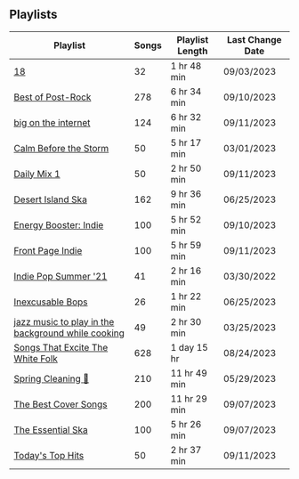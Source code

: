 ## Playlists
|Playlist | Songs | Playlist Length| Last Change Date|
|---|---|---|---|
|[18](/Playlists/Pretty/7DrLIIvXwjSRTAaQjmZtDC.md) | 32 | 1 hr 48 min | 09/03/2023 | 
|[Best of Post-Rock](/Playlists/Pretty/4ebKOuGNfJ5g8RdtbEBHxe.md) | 278 | 6 hr 34 min | 09/10/2023 | 
|[big on the internet](/Playlists/Pretty/37i9dQZF1DX5Vy6DFOcx00.md) | 124 | 6 hr 32 min | 09/11/2023 | 
|[Calm Before the Storm](/Playlists/Pretty/37i9dQZF1DWWTdxbiocWOL.md) | 50 | 5 hr 17 min | 03/01/2023 | 
|[Daily Mix 1](/Playlists/Pretty/37i9dQZF1E39Gzb56luQni.md) | 50 | 2 hr 50 min | 09/11/2023 | 
|[Desert Island Ska](/Playlists/Pretty/7AodoCcN7r6zCDut0GnG8g.md) | 162 | 9 hr 36 min | 06/25/2023 | 
|[Energy Booster: Indie](/Playlists/Pretty/37i9dQZF1DX8hY56Fq3fM0.md) | 100 | 5 hr 52 min | 09/10/2023 | 
|[Front Page Indie](/Playlists/Pretty/37i9dQZF1DX2Nc3B70tvx0.md) | 100 | 5 hr 59 min | 09/11/2023 | 
|[Indie Pop Summer '21](/Playlists/Pretty/4BcXTPzIirZmyzp2jj1k5n.md) | 41 | 2 hr 16 min | 03/30/2022 | 
|[Inexcusable Bops](/Playlists/Pretty/1EsozxnoOIr5u6iMfmobfh.md) | 26 | 1 hr 22 min | 06/25/2023 | 
|[jazz music to play in the background while cooking](/Playlists/Pretty/5TrM2C1a4McxIlFMgxgEHi.md) | 49 | 2 hr 30 min | 03/25/2023 | 
|[Songs That Excite The White Folk](/Playlists/Pretty/3MCgdDL3VM4sNHqSVJMDXO.md) | 628 | 1 day 15 hr | 08/24/2023 | 
|[Spring Cleaning 🧽 ](/Playlists/Pretty/3R4JUoD8HBVxgAXGRHp6Q9.md) | 210 | 11 hr 49 min | 05/29/2023 | 
|[The Best Cover Songs](/Playlists/Pretty/7qYDPkTgFw2Z9goeMSgrVC.md) | 200 | 11 hr 29 min | 09/07/2023 | 
|[The Essential Ska](/Playlists/Pretty/37i9dQZF1DX7WJ4yDmRK8R.md) | 100 | 5 hr 26 min | 09/07/2023 | 
|[Today's Top Hits ](/Playlists/Pretty/37i9dQZF1DXcBWIGoYBM5M.md) | 50 | 2 hr 37 min | 09/11/2023 | 
